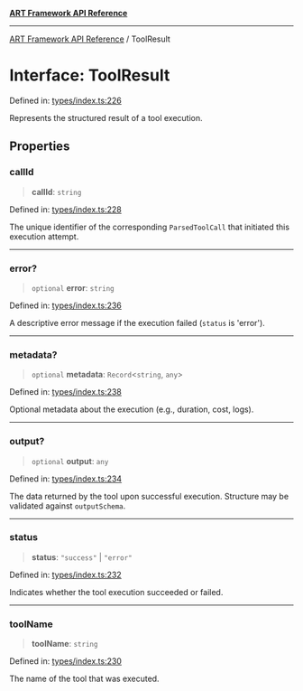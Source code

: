 [**ART Framework API Reference**](../README.md)

***

[ART Framework API Reference](../README.md) / ToolResult

# Interface: ToolResult

Defined in: [types/index.ts:226](https://github.com/hashangit/ART/blob/3153790647102134b487bb6168bd208568e6a8ad/src/types/index.ts#L226)

Represents the structured result of a tool execution.

## Properties

### callId

> **callId**: `string`

Defined in: [types/index.ts:228](https://github.com/hashangit/ART/blob/3153790647102134b487bb6168bd208568e6a8ad/src/types/index.ts#L228)

The unique identifier of the corresponding `ParsedToolCall` that initiated this execution attempt.

***

### error?

> `optional` **error**: `string`

Defined in: [types/index.ts:236](https://github.com/hashangit/ART/blob/3153790647102134b487bb6168bd208568e6a8ad/src/types/index.ts#L236)

A descriptive error message if the execution failed (`status` is 'error').

***

### metadata?

> `optional` **metadata**: `Record`\<`string`, `any`\>

Defined in: [types/index.ts:238](https://github.com/hashangit/ART/blob/3153790647102134b487bb6168bd208568e6a8ad/src/types/index.ts#L238)

Optional metadata about the execution (e.g., duration, cost, logs).

***

### output?

> `optional` **output**: `any`

Defined in: [types/index.ts:234](https://github.com/hashangit/ART/blob/3153790647102134b487bb6168bd208568e6a8ad/src/types/index.ts#L234)

The data returned by the tool upon successful execution. Structure may be validated against `outputSchema`.

***

### status

> **status**: `"success"` \| `"error"`

Defined in: [types/index.ts:232](https://github.com/hashangit/ART/blob/3153790647102134b487bb6168bd208568e6a8ad/src/types/index.ts#L232)

Indicates whether the tool execution succeeded or failed.

***

### toolName

> **toolName**: `string`

Defined in: [types/index.ts:230](https://github.com/hashangit/ART/blob/3153790647102134b487bb6168bd208568e6a8ad/src/types/index.ts#L230)

The name of the tool that was executed.
